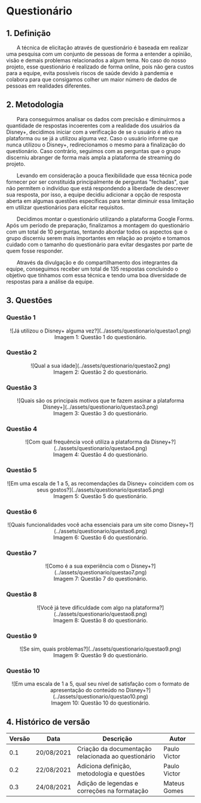 # Questionário

## 1. Definição

&emsp;&emsp;A técnica de elicitação através de questionário é baseada em realizar uma pesquisa com um conjunto de pessoas de forma a entender a opinião, visão e demais problemas relacionados a algum tema. No caso do nosso projeto, esse questionário é realizado de forma online, pois não gera custos para a equipe, evita possíveis riscos de saúde devido à pandemia e colabora para que consigamos colher um maior número de dados de pessoas em realidades diferentes.

## 2. Metodologia

&emsp;&emsp;Para conseguirmos analisar os dados com precisão e diminuirmos a quantidade de respostas incoerentes com a realidade dos usuários da Disney+, decidimos iniciar com a verificação de se o usuário é ativo na plataforma ou se já a utilizou alguma vez. Caso o usuário informe que nunca utilizou o Disney+, redirecionamos o mesmo para a finalização do questionário. Caso contrário, seguimos com as perguntas que o grupo discerniu abranger de forma mais ampla a plataforma de streaming do projeto.

&emsp;&emsp;Levando em consideração a pouca flexibilidade que essa técnica pode fornecer por ser constituída principalmente de perguntas "fechadas", que não permitem o indivíduo que está respondendo a liberdade de descrever sua resposta, por isso, a equipe decidiu adicionar a opção de resposta aberta em algumas questões específicas para tentar diminuir essa limitação em utilizar questionários para elicitar requisitos.

&emsp;&emsp;Decidimos montar o questionário utilizando a plataforma Google Forms. Após um período de preparação, finalizamos a montagem do questionário com um total de 10 perguntas, tentando abordar todos os aspectos que o grupo discerniu serem mais importantes em relação ao projeto e tomamos cuidado com o tamanho do questionário para evitar desgastes por parte de quem fosse responder.

&emsp;&emsp;Através da divulgação e do compartilhamento dos integrantes da equipe, conseguimos receber um total de 135 respostas concluindo o objetivo que tínhamos com essa técnica e tendo uma boa diversidade de respostas para a análise da equipe.

## 3. Questões

### Questão 1

<center>
![Já utilizou o Disney+ alguma vez?](../assets/questionario/questao1.png)

<figcaption>Imagem 1: Questão 1 do questionário.</figcaption>
</center>

### Questão 2

<center>
![Qual a sua idade](../assets/questionario/questao2.png)

<figcaption>Imagem 2: Questão 2 do questionário.</figcaption>
</center>

### Questão 3

<center>
![Quais são os principais motivos que te fazem assinar a plataforma Disney+](../assets/questionario/questao3.png)

<figcaption>Imagem 3: Questão 3 do questionário.</figcaption>
</center>

### Questão 4

<center>
![Com qual frequência você utiliza a plataforma da Disney+?](../assets/questionario/questao4.png)

<figcaption>Imagem 4: Questão 4 do questionário.</figcaption>
</center>

### Questão 5

<center>
![Em uma escala de 1 a 5, as recomendações da Disney+ coincidem com os seus gostos?](../assets/questionario/questao5.png)

<figcaption>Imagem 5: Questão 5 do questionário.</figcaption>
</center>

### Questão 6

<center>
![Quais funcionalidades você acha essenciais para um site como Disney+?](../assets/questionario/questao6.png)

<figcaption>Imagem 6: Questão 6 do questionário.</figcaption>
</center>

### Questão 7

<center>
![Como é a sua experiência com o Disney+?](../assets/questionario/questao7.png)

<figcaption>Imagem 7: Questão 7 do questionário.</figcaption>
</center>

### Questão 8

<center>
![Você já teve dificuldade com algo na plataforma?](../assets/questionario/questao8.png)

<figcaption>Imagem 8: Questão 8 do questionário.</figcaption>
</center>

### Questão 9

<center>
![Se sim, quais problemas?](../assets/questionario/questao9.png)

<figcaption>Imagem 9: Questão 9 do questionário.</figcaption>
</center>

### Questão 10

<center>
![Em uma escala de 1 a 5, qual seu nível de satisfação com o formato de apresentação do conteúdo no Disney+?](../assets/questionario/questao10.png)

<figcaption>Imagem 10: Questão 10 do questionário.</figcaption>
</center>

## 4. Histórico de versão

| Versão | Data       | Descrição                                           | Autor        |
| ------ | ---------- | --------------------------------------------------- | ------------ |
| 0.1    | 20/08/2021 | Criação da documentação relacionada ao questionário | Paulo Victor |
| 0.2    | 22/08/2021 | Adiciona definição, metodologia e questões          | Paulo Victor |
| 0.3    | 24/08/2021 | Adição de legendas e correções na formatação          | Mateus Gomes |
